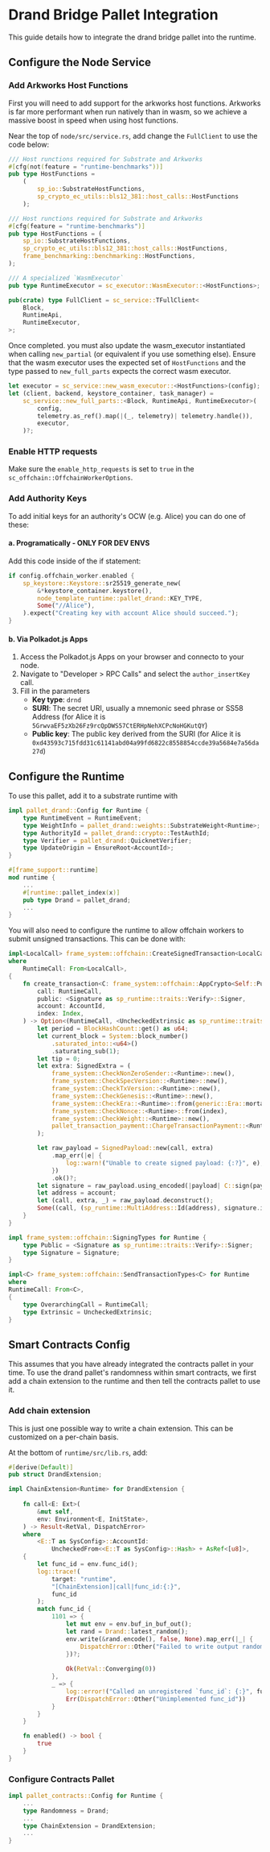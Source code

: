 # Drand Bridge Pallet Integration

This guide details how to integrate the drand bridge pallet into the runtime.

## Configure the Node Service 

### Add Arkworks Host Functions

First you will need to add support for the arkworks host functions. Arkworks is far more performant when run natively than in wasm, so we achieve a massive boost in speed when using host functions.

Near the top of `node/src/service.rs`, add change the `FullClient` to use the code below:

``` rust
/// Host runctions required for Substrate and Arkworks
#[cfg(not(feature = "runtime-benchmarks"))]
pub type HostFunctions =
	(
		sp_io::SubstrateHostFunctions, 
		sp_crypto_ec_utils::bls12_381::host_calls::HostFunctions
	);

/// Host runctions required for Substrate and Arkworks
#[cfg(feature = "runtime-benchmarks")]
pub type HostFunctions = (
	sp_io::SubstrateHostFunctions,
	sp_crypto_ec_utils::bls12_381::host_calls::HostFunctions,
	frame_benchmarking::benchmarking::HostFunctions,
);

/// A specialized `WasmExecutor`
pub type RuntimeExecutor = sc_executor::WasmExecutor::<HostFunctions>;

pub(crate) type FullClient = sc_service::TFullClient<
	Block,
	RuntimeApi,
	RuntimeExecutor,
>;
```

Once completed. you must also update the wasm_executor instantiated when calling `new_partial` (or equivalent if you use something else). Ensure that the wasm executor uses the expected set of `HostFunctions` and the type passed to `new_full_parts` expects the correct wasm executor.

``` rust
let executor = sc_service::new_wasm_executor::<HostFunctions>(config);
let (client, backend, keystore_container, task_manager) =
    sc_service::new_full_parts::<Block, RuntimeApi, RuntimeExecutor>(
        config,
        telemetry.as_ref().map(|(_, telemetry)| telemetry.handle()),
        executor,
    )?;
```
### Enable HTTP requests

Make sure the `enable_http_requests` is set to `true` in the `sc_offchain::OffchainWorkerOptions`.

### Add Authority Keys 

To add initial keys for an authority's OCW (e.g. Alice) you can do one of these:

#### a. Programatically - ONLY FOR DEV ENVS

Add this code inside of the if statement:
``` rust
if config.offchain_worker.enabled {
    sp_keystore::Keystore::sr25519_generate_new(
        &*keystore_container.keystore(),
        node_template_runtime::pallet_drand::KEY_TYPE,
        Some("//Alice"),
    ).expect("Creating key with account Alice should succeed.");
}
```

#### b. Via Polkadot.js Apps

1. Access the Polkadot.js Apps on your browser and connecto to your node.
2. Navigate to "Developer > RPC Calls" and select the `author_insertKey` call.
3. Fill in the parameters
	- **Key type**: `drnd`
	- **SURI**: The secret URI, usually a mnemonic seed phrase or SS58 Address (for Alice it is `5GrwvaEF5zXb26Fz9rcQpDWS57CtERHpNehXCPcNoHGKutQY`)
	- **Public key**: The public key derived from the SURI (for Alice it is `0xd43593c715fdd31c61141abd04a99fd6822c8558854ccde39a5684e7a56da27d`)

## Configure the Runtime

To use this pallet, add it to a substrate runtime with
``` rust
impl pallet_drand::Config for Runtime {
	type RuntimeEvent = RuntimeEvent;
	type WeightInfo = pallet_drand::weights::SubstrateWeight<Runtime>;
	type AuthorityId = pallet_drand::crypto::TestAuthId;
	type Verifier = pallet_drand::QuicknetVerifier;
	type UpdateOrigin = EnsureRoot<AccountId>;
}

#[frame_support::runtime]
mod runtime {
	...
	#[runtime::pallet_index(x)]
	pub type Drand = pallet_drand;
    ...
}
```

You will also need to configure the runtime to allow offchain workers to submit unsigned transactions. This can be done with:
``` rust
impl<LocalCall> frame_system::offchain::CreateSignedTransaction<LocalCall> for Runtime
where
	RuntimeCall: From<LocalCall>,
{
	fn create_transaction<C: frame_system::offchain::AppCrypto<Self::Public, Self::Signature>>(
		call: RuntimeCall,
		public: <Signature as sp_runtime::traits::Verify>::Signer,
		account: AccountId,
		index: Index,
	) -> Option<(RuntimeCall, <UncheckedExtrinsic as sp_runtime::traits::Extrinsic>::SignaturePayload)> {
		let period = BlockHashCount::get() as u64;
		let current_block = System::block_number()
			.saturated_into::<u64>()
			.saturating_sub(1);
		let tip = 0;
		let extra: SignedExtra = (
			frame_system::CheckNonZeroSender::<Runtime>::new(),
			frame_system::CheckSpecVersion::<Runtime>::new(),
			frame_system::CheckTxVersion::<Runtime>::new(),
			frame_system::CheckGenesis::<Runtime>::new(),
			frame_system::CheckEra::<Runtime>::from(generic::Era::mortal(period, current_block)),
			frame_system::CheckNonce::<Runtime>::from(index),
			frame_system::CheckWeight::<Runtime>::new(),
			pallet_transaction_payment::ChargeTransactionPayment::<Runtime>::from(tip),
		);

		let raw_payload = SignedPayload::new(call, extra)
			.map_err(|e| {
				log::warn!("Unable to create signed payload: {:?}", e);
			})
			.ok()?;
		let signature = raw_payload.using_encoded(|payload| C::sign(payload, public))?;
		let address = account;
		let (call, extra, _) = raw_payload.deconstruct();
		Some((call, (sp_runtime::MultiAddress::Id(address), signature.into(), extra)))
	}
}

impl frame_system::offchain::SigningTypes for Runtime {
	type Public = <Signature as sp_runtime::traits::Verify>::Signer;
	type Signature = Signature;
}

impl<C> frame_system::offchain::SendTransactionTypes<C> for Runtime
where
RuntimeCall: From<C>,
{
	type OverarchingCall = RuntimeCall;
	type Extrinsic = UncheckedExtrinsic;
}
```

## Smart Contracts Config

This assumes that you have already integrated the contracts pallet in your  time. To use the drand pallet's randomness within smart contracts, we first add a chain extension to the runtime and then tell the contracts pallet to use it.

### Add chain extension

This is just one possible way to write a chain extension. This can be customized on a per-chain basis.

At the bottom of `runtime/src/lib.rs`, add:

``` rust
#[derive(Default)]
pub struct DrandExtension;

impl ChainExtension<Runtime> for DrandExtension {
	
    fn call<E: Ext>(
        &mut self,
        env: Environment<E, InitState>,
    ) -> Result<RetVal, DispatchError>
    where
        <E::T as SysConfig>::AccountId:
            UncheckedFrom<<E::T as SysConfig>::Hash> + AsRef<[u8]>,
    {
		let func_id = env.func_id();
		log::trace!(
			target: "runtime",
			"[ChainExtension]|call|func_id:{:}",
			func_id
		);
        match func_id {	
            1101 => {
                let mut env = env.buf_in_buf_out();
				let rand = Drand::latest_random();
				env.write(&rand.encode(), false, None).map_err(|_| {
					DispatchError::Other("Failed to write output randomness")
				})?;
				
				Ok(RetVal::Converging(0))
            },
            _ => {
                log::error!("Called an unregistered `func_id`: {:}", func_id);
                Err(DispatchError::Other("Unimplemented func_id"))
            }
        }
    }

    fn enabled() -> bool {
        true
    }
}
```

### Configure Contracts Pallet

``` rust
impl pallet_contracts::Config for Runtime {
	...
	type Randomness = Drand;
	...
	type ChainExtension = DrandExtension;
	...
}
```